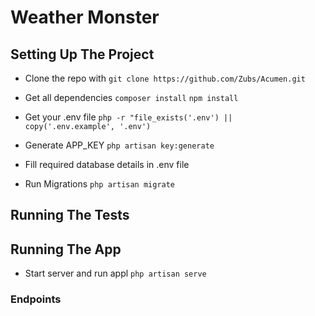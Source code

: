 # Weather Monster


## Setting Up The Project
*  Clone the repo with 
	```git clone https://github.com/Zubs/Acumen.git```
*  Get all dependencies 
	```composer install``` 
	```npm install```

*  Get your .env file
	```php -r "file_exists('.env') || copy('.env.example', '.env')```

*  Generate APP_KEY
	```php artisan key:generate```

*  Fill required database details in .env file

*  Run Migrations
	```php artisan migrate```


## Running The Tests


## Running The App
*  Start server and run appl
	```php artisan serve```

### Endpoints
